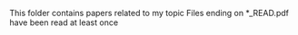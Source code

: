 This folder contains papers related to my topic
Files ending on *_READ.pdf have been read at least once
